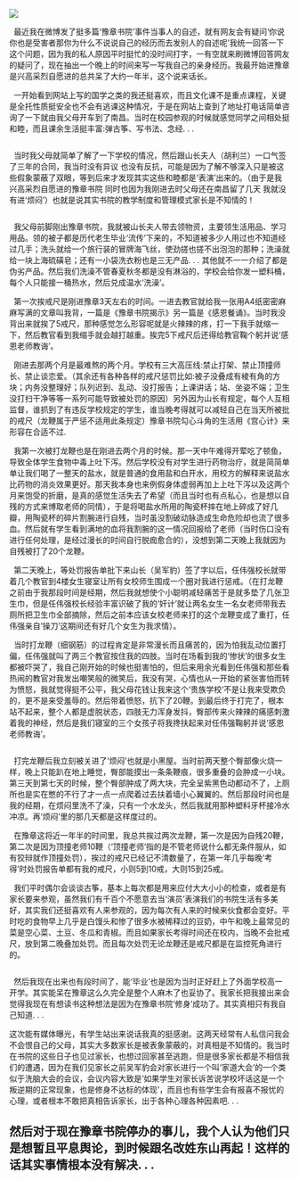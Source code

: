 <p><img src="https://raw.githubusercontent.com/ZjzMisaka/iaders/master/img/2019/11/56d0d-006OmctYly1fl6777hpnyj318g0qojwe.jpg"></p>
<p>&nbsp; 最近我在微博发了挺多篇‘豫章书院’事件当事人的自述，就有网友会有疑问‘你说你也是受害者那你为什么不说说自己的经历而去发别人的自述呢’我统一回答一下这个问题，因为我的私人原因平时挺忙的没时间打字，一有空就来刷微博回答网友的疑问了，现在抽出一个晚上的时间来写一写我自己的亲身经历。我最开始进豫章是兴高采烈自愿进的总共呆了大约一年半，这个说来话长。<span id="more-8406"></span></p>
<p>&nbsp; 一开始看到网站上写的国学之类的我还挺喜欢，而且文化课不是重点课程，关键是全托性质挺安全也不会有逃课这种情况，于是在网站上查到了地址打电话简单咨询了一下就由我父母开车到了南昌。当时在校园参观的时候就感觉同学之间相处挺和睦，而且课余生活挺丰富:弹古筝、写书法、念经. . .</p>
<p class="picbox"><img src="https://raw.githubusercontent.com/ZjzMisaka/iaders/master/img/2019/11/297e6-006OmctYly1fl6778wcn4j30qo0qond9.jpg" alt=""></p>
<p>&nbsp; 当时我父母就简单了解了一下学校的情况，然后跟山长夫人（胡利兰）一口气签了三年的合同，我当时没有异议 也没有反抗，可能是因为了解不够深入只是被这些假象蒙蔽了双眼，等到后来才发现其实这些和睦都是‘表演’出来的。（由于是我兴高采烈自愿进的豫章书院 同时也因为我刚进去时父母还在南昌留了几天 我就没有进‘烦闷’）也就是说其实书院的教学制度和管理模式家长是不知情的！</p>
<p class="picbox"><img src="https://raw.githubusercontent.com/ZjzMisaka/iaders/master/img/2019/11/84ae6-006OmctYly1fl6779hewnj30qo0qo78q.jpg" alt=""></p>
<p>&nbsp; 我父母前脚刚出豫章书院，我就被山长夫人带去领物资，主要领生活用品、学习用品。领的被子都是历代老生毕业‘流传’下来的，不知道被多少人用过也不知道经过几手；洗头就给一个旅行装的冒牌海飞丝，使劲搓也搓不出泡泡的那种；洗澡就给一块上海硫磺皂；还有一小袋洗衣粉也是三无产品. . . 其他就不一一介绍了都是伪劣产品。然后我们洗澡不管春夏秋冬都是没有淋浴的，学校会给你发一塑料桶，每个人只能接一桶热水，然后兑成温水‘洗澡’。</p>
<p>&nbsp; 第一次挨戒尺是刚进豫章3天左右的时间。一进去教官就给我一张用A4纸密密麻麻写满的文章叫我背，一篇是《豫章书院揭示》另一篇是《感恩餐诵》。当时我没背出来就挨了5戒尺，那种感觉怎么形容呢就是火辣辣的疼，打一下我手就缩一下，然后教官看到我缩手就会越打越重。挨完5下戒尺后还得给教官鞠个躬并说‘感恩老师教诲’。</p>
<p>&nbsp; 刚进去那两个月是最难熬的两个月。学校有三大高压线:禁止打架、禁止顶撞师长、禁止谈恋爱。（其余还有各种各样的戒尺惩罚比如:被子没叠成有棱有角的方块；内务没整理好；队列迟到、乱动、没打报告；上课讲话；站、坐姿不端；卫生没打扫干净等等一系列可能导致被处罚的原因）另外因为山长有规定，每个人互相监督，谁抓到了有违反学校规定的学生，谁当晚考得就可以减轻自己在当天所被批的戒尺（龙鞭属于严惩不适用此条规定）豫章书院勾心斗角的生活用《宫心计》来形容在合适不过.</p>
<p>&nbsp; 我第一次被打龙鞭也是在刚进去两个月的时候。那一天中午难得开荤吃了顿鱼，导致全体学生食物中毒上吐下泻。然后学校没有对学生进行药物治疗，就是简简单单让我们喝了一整天的盐水，就是普通的食用盐和白开水，用校方的解释来说盐水比药物的消炎效果更好。那天我本身也来例假身体虚弱再加上上吐下泻以及这两个月来饱受的折磨，是真的感觉生活失去了希望（而且当时也有点私心，也是想以自残的方式来博取老师的同情），于是将喝盐水所用的陶瓷杯摔在地上碎成了好几瓣，用陶瓷杯的碎片割腕进行自残，当时虽没割破动脉造成生命危险却也流了很多血。然后就有学生看到满地的血将我割腕的这一情况回报给了老师（当时伤口没有进行任何处理，是经过漫长的时间自行脱痂愈合的），没想到第二天晚上我就因为自残被打了20个龙鞭。</p>
<p>&nbsp; 第二天晚上，等处罚报告单批下来山长（吴军豹）签了字以后，任伟强校长就带着几个教官到4楼女生寝室让所有女校师生围成一个圈对我进行惩戒。（在打龙鞭之前由于我那段时间是经期，然后我就想使个小聪明减轻痛苦于是就多垫了几张卫生巾，但是任伟强校长经验丰富识破了我的‘奸计’就让两名女生一名女老师带我去厕所把卫生巾全部摘除，然后之前本应该女校老师来打的这个龙鞭变成了重打，任伟强亲自‘操刀’这期间还有好几个女生为我求情）。</p>
<p>&nbsp; 当时打龙鞭（细钢筋）的过程肯定是非常漫长而且痛苦的，因为怕我乱动位置打偏，任伟强就叫了两三个教官按住我的四肢。当时在场看到我的‘惨状’的很多女生都被吓哭了，我自己刚开始的时候也挺害怕的，但后来用余光看到任伟强和那些看热闹的教官对我发出嘲笑般的微笑后，我没有哭，心情也从一开始的紧张害怕而转为愤怒，我就觉得挺不公平，我父母花钱让我来这个‘贵族学校’不是让我来受欺负的，更不是来受羞辱的。然后带着愤怒，抗下了20鞭。到最后终于打完了，根本站不起来，整个人都是虚脱状态，四肢无力浑身发抖，臀部传来火辣辣的痛感刺激着我的神经，然后是我们寝室的三个女孩子将我搀扶起来对任伟强鞠躬并说‘感恩老师教诲’。</p>
<p class="picbox"><img src="https://raw.githubusercontent.com/ZjzMisaka/iaders/master/img/2019/11/ce7ed-006OmctYly1fl6779u9h3j30jr0exta6.jpg" alt=""></p>
<p>&nbsp; 打完龙鞭后我立刻被关进了‘烦闷’也就是小黑屋。当时前两天整个臀部像火烧一样，晚上只能趴在地上睡觉，臀部能摸出一条条鞭痕，很多重叠的会肿成一小块。第三天到第七天的时候，整个臀部肿成了两大块，完全呈紫黑色动都动不了，上厕所也是实在憋的不行了才一点一点爬着过去扶着墙小心翼翼的。然后那段时间也是我的经期，在烦闷里洗不了澡，只有一个水龙头，然后我就用那种塑料牙杯接冷水冲凉。再‘烦闷’里的那几天都是这样度过的。</p>
<p>&nbsp; 在豫章这将近一年半的时间里，我总共挨过两次龙鞭，第一次是因为自残20鞭，第二次是因为顶撞老师10鞭（‘顶撞老师’指的是不管老师说什么都无条件服从，如有狡辩就作顶撞处罚），挨过的戒尺已经记不清数量了，在第一年几乎每晚‘考得’时处罚报告单都有我的戒尺，小则5到10戒，大则15到25戒。</p>
<p>&nbsp; 我们平时偶尔会谈谈古筝，基本上每次都是用来应付大大小小的检查，或者是有家长要来参观，虽然我们有千百个不愿意去当‘演员’表演我们的书院生活有多美好，其实我们还挺喜欢有人来参观的，因为每次有人来的时候来伙食都会变好。平时吃的食物早上几乎是白馒头和惨了很多水被稀释过的豆奶，中午和晚上最常见的菜是空心菜、土豆、冬瓜和青椒。而且如果家长考得时间还在校内，当晚不会批戒尺，放到第二晚叠加处罚。而且每次处罚无论龙鞭还是戒尺都是在监控死角进行的。</p>
<p class="picbox"><img src="https://raw.githubusercontent.com/ZjzMisaka/iaders/master/img/2019/11/883da-006OmctYly1fl677ag49cj30hs0nzjtl.jpg" alt=""></p>
<p>&nbsp; 然后我现在出来也有段时间了，能‘毕业’也是因为当时正好赶上了外面学校高一开学。其实能呆在豫章这么久完全是整个人麻木了也妥协了。我家长把我接出来会觉得我现在有想读书这种想法是因为在豫章书院‘修身’成功了。其实真相只有我自己知道. . .</p>
<p>这次能有媒体曝光，有学生站出来说话我真的挺感谢。这两天经常有人私信问我会不会恨自己的父母，其实大多数家长是被表象蒙蔽的，对真相是不知情的。我当时在书院的这些日子也见过家长，也想过回家甚至逃跑，但是很多家长都是不相信我们的遭遇，因为在我们见家长之前吴军豹会对家长进行一个叫‘家道大会’的一个类似于洗脑大会的会议，会议内容大致是‘如果学生对家长诉苦说学校坏话这是一个叛逆期的正常现象，也是修身不达标的体现’，而且也有些学生会有报喜不报忧的心理，或者根本不敢把真相告诉家长，出于各种心理各种因素吧. . .</p>
<h2>然后对于现在豫章书院停办的事儿，我个人认为他们只是想暂且平息舆论，到时候跟名改姓东山再起！这样的话其实事情根本没有解决. . . ​​​​</h2>